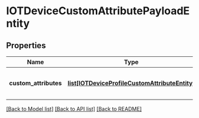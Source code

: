 # IOTDeviceCustomAttributePayloadEntity

## Properties
Name | Type | Description | Notes
------------ | ------------- | ------------- | -------------
**custom_attributes** | [**list[IOTDeviceProfileCustomAttributeEntity]**](IOTDeviceProfileCustomAttributeEntity.md) | Gets or sets list of Custom Attributes. | [optional] 

[[Back to Model list]](../README.md#documentation-for-models) [[Back to API list]](../README.md#documentation-for-api-endpoints) [[Back to README]](../README.md)


